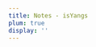 ```yaml
---
title: Notes - isYangs
plum: true
display: ''
---
```


<SubNav />

<ListPosts only-date type="note" />
